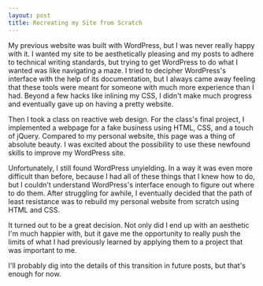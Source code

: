 ```yaml
---
layout: post
title: Recreating my Site from Scratch
---
```


<p>
    My previous website was built with WordPress, but I was never really happy with it.  I wanted my site to be aesthetically pleasing and my posts to adhere to technical writing standards, but trying to get WordPress to do what I wanted was like navigating a maze.  I tried to decipher WordPress's interface with the help of its documentation, but I always came away feeling that these tools were meant for someone with much more experience than I had.  Beyond a few hacks like inlining my CSS, I didn't make much progress and eventually gave up on having a pretty website.
</p><p>
    Then I took a class on reactive web design.  For the class's final project, I implemented a webpage for a fake business using HTML, CSS, and a touch of jQuery.  Compared to my personal website, this page was a thing of absolute beauty.  I was excited about the possibility to use these newfound skills to improve my WordPress site.
</p><p>
    Unfortunately, I still found WordPress unyielding.  In a way it was even more difficult than before, because I had all of these things that I knew how to do, but I couldn't understand WordPress's interface enough to figure out where to do them.  After struggling for awhile, I eventually decided that the path of least resistance was to rebuild my personal website from scratch using HTML and CSS.
</p><p>
    It turned out to be a great decision.  Not only did I end up with an aesthetic I'm much happier with, but it gave me the opportunity to really push the limits of what I had previously learned by applying them to a project that was important to me.
</p><p>
    I'll probably dig into the details of this transition in future posts, but that's enough for now.
</p>


    
